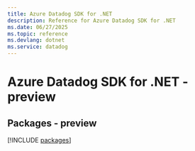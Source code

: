 ```yaml
---
title: Azure Datadog SDK for .NET
description: Reference for Azure Datadog SDK for .NET
ms.date: 06/27/2025
ms.topic: reference
ms.devlang: dotnet
ms.service: datadog
---
```

# Azure Datadog SDK for .NET - preview
## Packages - preview
[!INCLUDE [packages](datadog-index.md)]